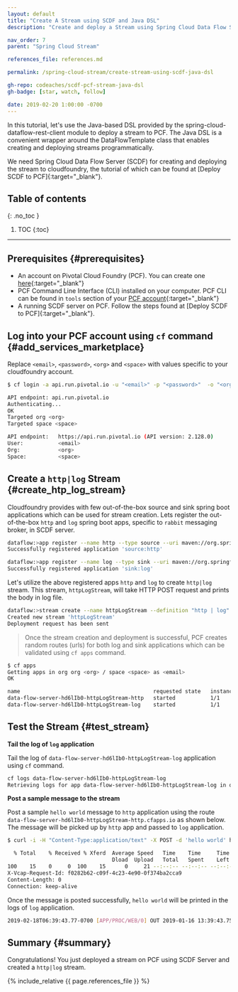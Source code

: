 ```yaml
---
layout: default
title: "Create A Stream using SCDF and Java DSL"
description: "Create and deploy a Stream using Spring Cloud Data Flow Server (SCDF) and Java DSL"

nav_order: 7
parent: "Spring Cloud Stream"

references_file: references.md

permalink: /spring-cloud-stream/create-stream-using-scdf-java-dsl

gh-repo: codeaches/scdf-pcf-stream-java-dsl
gh-badge: [star, watch, follow]

date: 2019-02-20 1:00:00 -0700
---
```


In this tutorial, let's use the Java-based DSL provided by the spring-cloud-dataflow-rest-client module to deploy a stream to PCF. The Java DSL is a convenient wrapper around the DataFlowTemplate class that enables creating and deploying streams programmatically.

We need Spring Cloud Data Flow Server (SCDF) for creating and deploying the stream to cloudfoundry, the tutorial of which can be found at [Deploy SCDF to PCF]{:target="_blank"}.

## Table of contents
{: .no_toc }

1. TOC
{:toc}

---

## Prerequisites {#prerequisites}

 - An account on Pivotal Cloud Foundry (PCF). You can create one [here](https://console.run.pivotal.io/){:target="_blank"}
 - PCF Command Line Interface (CLI) installed on your computer. PCF CLI can be found in `tools` section of your [PCF account](https://console.run.pivotal.io/tools){:target="_blank"}
 - A running SCDF server on PCF. Follow the steps found at [Deploy SCDF to PCF]{:target="_blank"}.

## Log into your PCF account using `cf` command {#add_services_marketplace}

Replace `<email>`, `<password>`, `<org>` and `<space>` with values specific to your cloudfoundry account.

```sh
$ cf login -a api.run.pivotal.io -u "<email>" -p "<password>"  -o "<org>" -s "<space>"

API endpoint: api.run.pivotal.io
Authenticating...
OK
Targeted org <org>
Targeted space <space>

API endpoint:   https://api.run.pivotal.io (API version: 2.128.0)
User:           <email>
Org:            <org>
Space:          <space>
```

## Create a `http|log` Stream {#create_htp_log_stream}

Cloudfoundry provides with few out-of-the-box source and sink spring boot applications which can be used for stream creation. Lets register the out-of-the-box `http` and `log` spring boot apps, specific to `rabbit` messaging broker, in SCDF server.

```sh
dataflow:>app register --name http --type source --uri maven://org.springframework.cloud.stream.app:http-source-rabbit:2.1.0.RELEASE
Successfully registered application 'source:http'

dataflow:>app register --name log --type sink --uri maven://org.springframework.cloud.stream.app:log-sink-rabbit:2.1.0.RELEASE
Successfully registered application 'sink:log'
```

Let's utilize the above registered apps `http` and `log` to create ``http|log`` stream. This stream, `httpLogStream`, will take HTTP POST request and prints the body in log file.

```sh
dataflow:>stream create --name httpLogStream --definition "http | log" --deploy
Created new stream 'httpLogStream'
Deployment request has been sent
```

>Once the stream creation and deployment is successful, PCF creates random routes (urls) for both log and sink applications which can be validated using `cf apps` command.

```sh
$ cf apps
Getting apps in org org <org> / space <space> as <email>
OK

name                                          requested state   instances   memory   disk   urls
data-flow-server-hd6lIb0-httpLogStream-http   started           1/1         1G       1G     data-flow-server-hd6lIb0-httpLogStream-http.cfapps.io
data-flow-server-hd6lIb0-httpLogStream-log    started           1/1         1G       1G     data-flow-server-hd6lIb0-httpLogStream-log.cfapps.io
```

## Test the Stream {#test_stream}

**Tail the log of ``log`` application**

Tail the log of ``data-flow-server-hd6lIb0-httpLogStream-log`` application using `cf` command.

```sh
cf logs data-flow-server-hd6lIb0-httpLogStream-log
Retrieving logs for app data-flow-server-hd6lIb0-httpLogStream-log in org <org> / space <space> as <email>...
```

**Post a sample message to the stream**

Post a sample `hello world` message to `http` application using the route `data-flow-server-hd6lIb0-httpLogStream-http.cfapps.io` as shown below. The message will be picked up by `http` app and passed to `log` application.

```sh
$ curl -i -H "Content-Type:application/text" -X POST -d 'hello world' https://data-flow-server-hd6lIb0-httpLogStream-http.cfapps.io

  % Total    % Received % Xferd  Average Speed   Time    Time     Time  Current
                                 Dload  Upload   Total   Spent    Left  Speed
100    15    0     0  100    15      0     21 --:--:-- --:--:-- --:--:--    21HTTP/1.1 202 Accepted
X-Vcap-Request-Id: f0282b62-c09f-4c23-4e90-0f374ba2cca9
Content-Length: 0
Connection: keep-alive
```

Once the message is posted successfully, `hello world` will be printed in the logs of `log` application.

```sh
2019-02-18T06:39:43.77-0700 [APP/PROC/WEB/0] OUT 2019-01-16 13:39:43.758  INFO 14 --- [httpLogStream-1] ta-flow-server-hd6lIb0-httpLogStream-log : hello world
```

## Summary {#summary}

Congratulations! You just deployed a stream on PCF using SCDF Server and created a `http|log` stream.

{% include_relative {{ page.references_file }} %}
